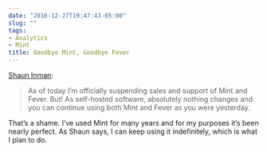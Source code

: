 ```yaml
---
date: "2016-12-27T19:47:43-05:00"
slug: ""
tags:
- Analytics
- Mint
title: Goodbye Mint, Goodbye Fever
---
```


[Shaun
Inman](http://shauninman.com/archive/2016/12/24/goodbye_mint_goodbye_fever):

> As of today I’m officially suspending sales and support of Mint and
> Fever. But! As self-hosted software, absolutely nothing changes and
> you can continue using both Mint and Fever as you were yesterday.

That’s a shame. I’ve used Mint for many years and for my purposes it’s
been nearly perfect. As Shaun says, I can keep using it indefinitely,
which is what I plan to do.
